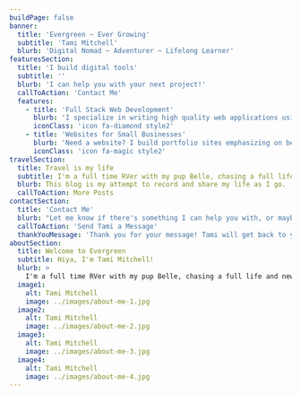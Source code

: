 ```yaml
---
buildPage: false
banner:
  title: 'Evergreen ~ Ever Growing'
  subtitle: 'Tami Mitchell'
  blurb: 'Digital Nomad ~ Adventurer ~ Lifelong Learner'
featuresSection:
  title: 'I build digital tools'
  subtitle: ''
  blurb: 'I can help you with your next project!'
  callToAction: 'Contact Me'
  features:
    - title: 'Full Stack Web Development'
      blurb: 'I specialize in writing high quality web applications using Ruby on Rails, JavaScript, and responsive web development.'
      iconClass: 'icon fa-diamond style2'
    - title: 'Websites for Small Businesses'
      blurb: 'Need a website? I build portfolio sites emphasizing on being easily customizable, lightning quick loading speed, and modern design for all screen sizes.'
      iconClass: 'icon fa-magic style2'
travelSection:
  title: Travel is my life
  subtitle: I'm a full time RVer with my pup Belle, chasing a full life and new adventures.
  blurb: This blog is my attempt to record and share my life as I go.
  callToAction: More Posts
contactSection:
  title: 'Contact Me'
  blurb: "Let me know if there's something I can help you with, or maybe you just want to say hi. I welcome both!"
  callToAction: 'Send Tami a Message'
  thankYouMessage: 'Thank you for your message! Tami will get back to you shortly.'
aboutSection:
  title: Welcome to Evergreen
  subtitle: Hiya, I'm Tami Mitchell!
  blurb: >
    I'm a full time RVer with my pup Belle, chasing a full life and new adventures. I work as a web developer, and I love travel, hiking, technology, reading and music. I chose the name Evergreen because I feel like it really reflects who I am - I love exploring and learning, and I’ve found I’m happiest when I’m in an state of constant growth, and along the way I find awesome things that I want to share. And I love pine trees too!
  image1:
    alt: Tami Mitchell
    image: ../images/about-me-1.jpg
  image2:
    alt: Tami Mitchell
    image: ../images/about-me-2.jpg
  image3:
    alt: Tami Mitchell
    image: ../images/about-me-3.jpg
  image4:
    alt: Tami Mitchell
    image: ../images/about-me-4.jpg
---
```

